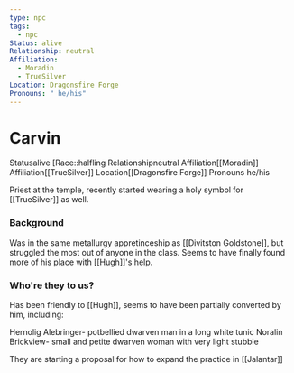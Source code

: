 ```yaml
---
type: npc
tags:
  - npc
Status: alive
Relationship: neutral
Affiliation:
  - Moradin
  - TrueSilver
Location: Dragonsfire Forge
Pronouns: " he/his"
---
```


# Carvin
<span class="dataview inline-field"><span class="inline-field-key">Status</span><span class="inline-field-value">alive</span></span>
[Race::halfling
<span class="dataview inline-field"><span class="inline-field-key">Relationship</span><span class="inline-field-value">neutral</span></span>
<span class="dataview inline-field"><span class="inline-field-key">Affiliation</span><span class="inline-field-value">[[Moradin]]</span></span>
<span class="dataview inline-field"><span class="inline-field-key">Affiliation</span><span class="inline-field-value">[[TrueSilver]]</span></span>
<span class="dataview inline-field"><span class="inline-field-key">Location</span><span class="inline-field-value">[[Dragonsfire Forge]]</span></span>
<span class="dataview inline-field"><span class="inline-field-key">Pronouns</span><span class="inline-field-value"> he/his</span></span>

Priest at the temple, recently started wearing a holy symbol for [[TrueSilver]] as well.

### Background
Was in the same metallurgy appretinceship as [[Divitston Goldstone]], but struggled the most out of anyone in the class. Seems to have finally found more of his place with [[Hugh]]'s help. 

### Who're they to us? 
Has been friendly to [[Hugh]], seems to have been partially converted by him, including:

Hernolig Alebringer- potbellied dwarven man in a long white tunic
Noralin Brickview- small and petite dwarven woman with very light stubble

They are starting a proposal for how to expand the practice in [[Jalantar]]